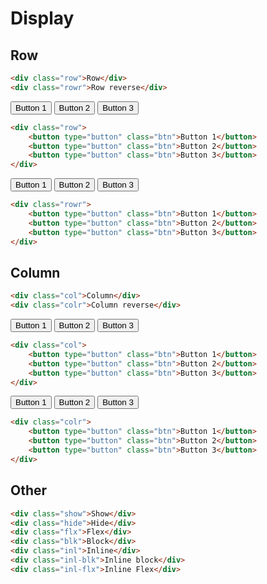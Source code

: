 
# Display

## Row
```html
<div class="row">Row</div>
<div class="rowr">Row reverse</div>
```

<div class="row">
    <button type="button" class="btn">Button 1</button>
    <button type="button" class="btn">Button 2</button>
    <button type="button" class="btn">Button 3</button>
</div>

```html
<div class="row">
    <button type="button" class="btn">Button 1</button>
    <button type="button" class="btn">Button 2</button>
    <button type="button" class="btn">Button 3</button>
</div>
```

<div class="rowr">
    <button type="button" class="btn">Button 1</button>
    <button type="button" class="btn">Button 2</button>
    <button type="button" class="btn">Button 3</button>
</div>

```html
<div class="rowr">
    <button type="button" class="btn">Button 1</button>
    <button type="button" class="btn">Button 2</button>
    <button type="button" class="btn">Button 3</button>
</div>
```

## Column

```html
<div class="col">Column</div>
<div class="colr">Column reverse</div>
```

<div class="col">
    <button type="button" class="btn">Button 1</button>
    <button type="button" class="btn">Button 2</button>
    <button type="button" class="btn">Button 3</button>
</div>

```html
<div class="col">
    <button type="button" class="btn">Button 1</button>
    <button type="button" class="btn">Button 2</button>
    <button type="button" class="btn">Button 3</button>
</div>
```

<div class="colr">
    <button type="button" class="btn">Button 1</button>
    <button type="button" class="btn">Button 2</button>
    <button type="button" class="btn">Button 3</button>
</div>

```html
<div class="colr">
    <button type="button" class="btn">Button 1</button>
    <button type="button" class="btn">Button 2</button>
    <button type="button" class="btn">Button 3</button>
</div>
```

## Other
```html
<div class="show">Show</div>
<div class="hide">Hide</div>
<div class="flx">Flex</div>
<div class="blk">Block</div>
<div class="inl">Inline</div>
<div class="inl-blk">Inline block</div>
<div class="inl-flx">Inline Flex</div>
```
